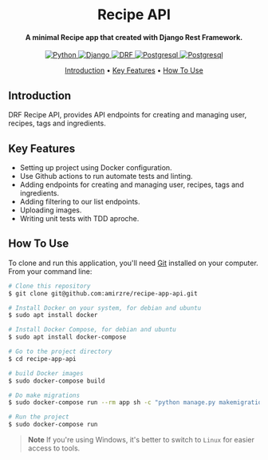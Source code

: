 <h1 align="center">
  Recipe API
  <br>
</h1>

<h4 align="center">A minimal Recipe app that created with Django Rest Framework.</h4>

<p align="center">
  <a href="https://python.org">
    <img src="https://img.shields.io/badge/Language-Python-yellow"
         alt="Python">
  </a>
  <a href="https://djangoproject.com">
      <img src="https://img.shields.io/badge/Framework-Django-success"
           alt="Django">
  </a>
  <a href="https://www.django-rest-framework.org/">
    <img src="https://img.shields.io/badge/Lib-DRF-red" alt="DRF">
  </a>
  <a href="https://www.postgresql.org">
    <img src="https://img.shields.io/badge/Database-Postgersql-informational"
         alt="Postgresql">
  </a>
  <a href="https://www.docker.com">
    <img src="https://img.shields.io/badge/Virtualization-Docker-blue"
         alt="Postgresql">
  </a>
</p>

<p align="center">
  <a href="#Introduction">Introduction</a> •
  <a href="#key-features">Key Features</a> •
  <a href="#how-to-use">How To Use</a>
</p>


## Introduction

DRF Recipe API, provides API endpoints for creating and managing user, recipes, tags and ingredients.


## Key Features

* Setting up project using Docker configuration.
* Use Github actions to run automate tests and linting.
* Adding endpoints for creating and managing user, recipes, tags and ingredients.
* Adding filtering to our list endpoints.
* Uploading images.
* Writing unit tests with TDD aproche.


## How To Use

To clone and run this application, you'll need [Git](https://git-scm.com) installed on your computer. From your command line:

```bash
# Clone this repository
$ git clone git@github.com:amirzre/recipe-app-api.git

# Install Docker on your system, for debian and ubuntu
$ sudo apt install docker

# Install Docker Compose, for debian and ubuntu
$ sudo apt install docker-compose

# Go to the project directory
$ cd recipe-app-api

# build Docker images
$ sudo docker-compose build

# Do make migrations
$ sudo docker-compose run --rm app sh -c "python manage.py makemigrations"

# Run the project
$ sudo docker-compose run
```

> **Note**
> If you're using Windows, it's better to switch to `Linux` for easier access to tools.
